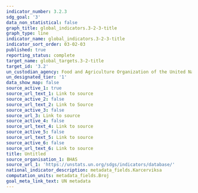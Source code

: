 ```yaml
---
indicator_number: 3.2.3
sdg_goal: '3'
data_non_statistical: false
graph_title: global_indicators.3-2-3-title
graph_type: line
indicator_name: global_indicators.3-2-3-title
indicator_sort_order: 03-02-03
published: true
reporting_status: complete
target_name: global_targets.3-2-title
target_id: '3.2'
un_custodian_agency: Food and Agriculture Organization of the United Nations (FAO)
un_designated_tier: '1'
data_show_map: false
source_active_1: true
source_url_text_1: Link to source
source_active_2: false
source_url_text_2: Link to Source
source_active_3: false
source_url_3: Link to source
source_active_4: false
source_url_text_4: Link to source
source_active_5: false
source_url_text_5: Link to source
source_active_6: false
source_url_text_6: Link to source
title: Untitled
source_organisation_1: BHAS
source_url_1: 'https://unstats.un.org/sdgs/indicators/database/'
national_indicator_description: metadata_fields.Karcerviksa
computation_units: metadata_fields.Broj
goal_meta_link_text: UN metadata
---
```


